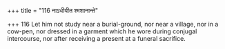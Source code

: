 +++
title = "116 नाऽधीयीत श्मशानान्ते"

+++
116	Let him not study near a burial-ground, nor near a village, nor in a cow-pen, nor dressed in a garment which he wore during conjugal intercourse, nor after receiving a present at a funeral sacrifice.